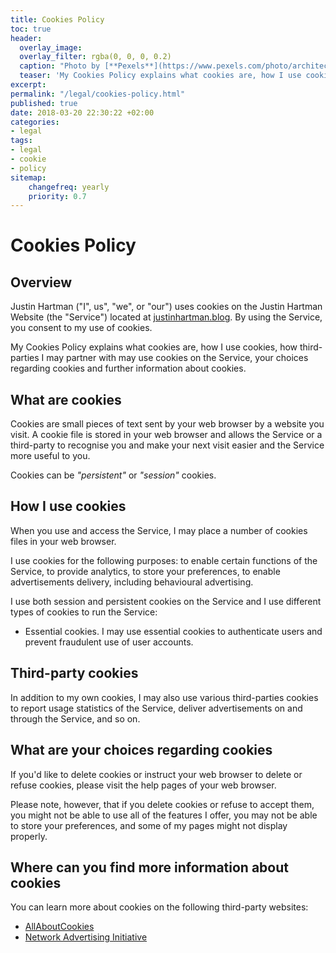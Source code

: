 ```yaml
---
title: Cookies Policy
toc: true
header:
  overlay_image: 
  overlay_filter: rgba(0, 0, 0, 0.2)
  caption: "Photo by [**Pexels**](https://www.pexels.com/photo/architecture-art-artwork-bench-206784/)"
  teaser: 'My Cookies Policy explains what cookies are, how I use cookies, how third-parties I may partner with may use cookies on the Service, your choices regarding cookies and further information about cookies.'
excerpt: 
permalink: "/legal/cookies-policy.html"
published: true
date: 2018-03-20 22:30:22 +02:00
categories:
- legal
tags:
- legal 
- cookie 
- policy 
sitemap:
    changefreq: yearly
    priority: 0.7
---
```

# Cookies Policy

## Overview
Justin Hartman ("I", us", "we", or "our") uses cookies on the Justin Hartman Website (the "Service") located at [justinhartman.blog][me]. By using the Service, you consent to my use of cookies.

My Cookies Policy explains what cookies are, how I use cookies, how third-parties I may partner with may use cookies on the Service, your choices regarding cookies and further information about cookies.

## What are cookies

Cookies are small pieces of text sent by your web browser by a website you visit. A cookie file is stored in your web browser and allows the Service or a third-party to recognise you and make your next visit easier and the Service more useful to you.

Cookies can be _"persistent"_ or _"session"_ cookies.

## How I use cookies

When you use and access the Service, I may place a number of cookies files in your web browser.

I use cookies for the following purposes: to enable certain functions of the Service, to provide analytics, to store your preferences, to enable advertisements delivery, including behavioural advertising.

I use both session and persistent cookies on the Service and I use different types of cookies to run the Service:

- Essential cookies. I may use essential cookies to authenticate users and prevent fraudulent use of user accounts.

## Third-party cookies

In addition to my own cookies, I may also use various third-parties cookies to report usage statistics of the Service, deliver advertisements on and through the Service, and so on.

## What are your choices regarding cookies

If you'd like to delete cookies or instruct your web browser to delete or refuse cookies, please visit the help pages of your web browser.

Please note, however, that if you delete cookies or refuse to accept them, you might not be able to use all of the features I offer, you may not be able to store your preferences, and some of my pages might not display properly.

## Where can you find more information about cookies

You can learn more about cookies on the following third-party websites:

* [AllAboutCookies][allabout]
* [Network Advertising Initiative][nai]

[me]: https://justinhartman.blog
[allabout]: http://www.allaboutcookies.org/
[nai]: http://www.networkadvertising.org/
